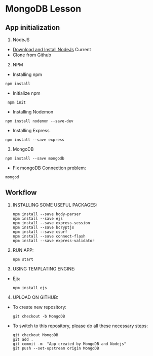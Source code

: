 # MongoDB Lesson 
## App initialization
1. NodeJS
 - [Download and Install NodeJs](https://nodejs.org/en/) Current
 - Clone from Github 
2. NPM
 - Installing npm
```
npm install
```
 - Initialize npm
```
 npm init
```
 - Installing Nodemon
```
npm install nodemon --save-dev
```
 - Installing Express 
```
npm install --save express 
```
3. MongoDB
```
npm install --save mongodb
```
 - Fix mongoDB Connection problem:
 ```
mongod
```

## Workflow
1. INSTALLING SOME USEFUL PACKAGES:
    ```
    npm install --save body-parser
    npm install --save ejs
    npm install --save express-session
    npm install --save bcryptjs
    npm install --save csurf
    npm install --save connect-flash
    npm install --save express-validator
    ```
2. RUN APP: 
    ```
    npm start
    ```
3. USING TEMPLATING ENGINE: 
* Ejs: 
    ```
    npm install ejs
    ```
4. UPLOAD ON GITHUB:
* To create new repository:
     ```
    git checkout -b MongoDB
     ```
* To switch to this repository, please do all these necessary steps:
     ```
    git checkout MongoDB
    git add .
    git commit -m  "App created by MongoDB and Nodejs"
    git push --set-upstream origin MongoDB
    ```

